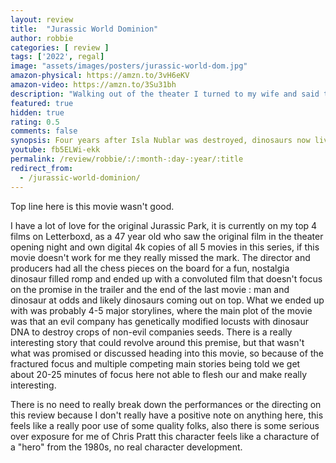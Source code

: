 ```yaml
---
layout: review
title:  "Jurassic World Dominion"
author: robbie
categories: [ review ]
tags: ['2022', regal]
image: "assets/images/posters/jurassic-world-dom.jpg"
amazon-physical: https://amzn.to/3vH6eKV
amazon-video: https://amzn.to/3Su31bh
description: "Walking out of the theater I turned to my wife and said that was the worst experience I have had watching a film in a movie theater."
featured: true
hidden: true
rating: 0.5
comments: false
synopsis: Four years after Isla Nublar was destroyed, dinosaurs now live—and hunt—alongside humans all over the world. This fragile balance will reshape the future and determine, once and for all, whether human beings are to remain the apex predators on a planet they now share with history’s most fearsome creatures.
youtube: fb5ELWi-ekk
permalink: /review/robbie/:/:month-:day-:year/:title
redirect_from:
  - /jurassic-world-dominion/
---
```


Top line here is this movie wasn't good. 

I have a lot of love for the original Jurassic Park, it is currently on my top 4 films on Letterboxd, as a 47 year old who saw the original film in the theater opening night and own digital 4k copies of all 5 movies in this series, if this movie doesn't work for me they really missed the mark.  The director and producers had all the chess pieces on the board for a fun, nostalgia dinosaur filled romp and ended up with a convoluted film that doesn't focus on the promise in the trailer and the end of the last movie : man and dinosaur at odds and likely dinosaurs coming out on top.  What we ended up with was probably 4-5 major storylines, where the main plot of the movie was that an evil company has genetically modified locusts with dinosaur DNA to destroy crops of non-evil companies seeds.  There is a really interesting story that could revolve around this premise, but that wasn't what was promised or discussed heading into this movie, so because of the fractured focus and multiple competing main stories being told we get about 20-25 minutes of focus here not able to flesh our and make really interesting.

There is no need to really break down the performances or the directing on this review because I don't really have a positive note on anything here, this feels like a really poor use of some quality folks, also there is some serious over exposure for me of Chris Pratt this character feels like a characture of a "hero" from the 1980s, no real character development.
